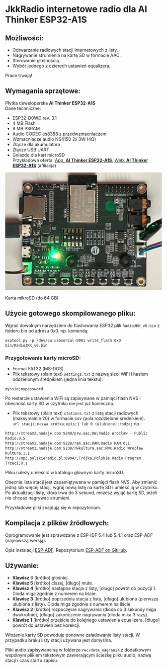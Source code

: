 # JkkRadio internetowe radio dla **AI Thinker ESP32-A1S**  
  
## **Możliwości:**  
- Odtwarzanie radiowych stacji internetowych z listy.  
- Nagrywanie strumienia na kartę SD w formacie AAC.  
- Sterowanie głośnością.  
- Wybór jednego z czterech ustawień equalizera.  
  
Prace trwają!  
  
## **Wymagania sprzętowe:**  
Płytka deweloperska **AI Thinker ESP32-A1S**  
Dane techniczne:  
- ESP32-D0WD rev. 3.1  
- 4 MB Flash  
- 8 MB PSRAM  
- Audio CODEC es8388 z przedwzmacniaczem  
- Wzmacniacze audio NS4150 2x 3W (4Ω)   
- Złącze dla akumulatora   
- Złącze USB UART  
- Gniazdo dla kart microSD  
Przykładowa oferta: [App: **AI Thinker ESP32-A1S**](https://s.click.aliexpress.com/e/_ooTic0A), [Web: **AI Thinker ESP32-A1S**](https://s.click.aliexpress.com/e/_onbBPzW) (afiliacja)

![AI Thinker ESP32-A1S](img/ESP32A1S.jpeg)
  
Karta mikroSD (do 64 GB)  
  
## Użycie gotowego skompilowanego pliku:  
Wgrać dowolnym narzędziem do flashowania ESP32 plik `RadioJKK_v0.bin` z folderu bin od adresu 0x0. np. komendą:   
```
esptool.py -p /dev/cu.usbserial-0001 write_flash 0x0 bin/RadioJKK_v0.bin  
```
  
### Przygotowanie karty microSD:  
- Format FAT32 (MS-DOS).  
- Plik tekstowy (plain text) `settings.txt` z nazwą sieci WiFi i hasłem oddzielonym średnikiem (jedna linia tekstu):  
```
myssid;mypassword  
```

Po restarcie ustawienia WiFi są zapisywane w pamięci flash NVS i obecność karty SD w czytniku nie jest już konieczna.
  
- Plik tekstowy (plain text) `stations.txt` z listą stacji radiowych (maksymalnie 20) w formacie csv (pola rozdzielone średnikiem).  
`url stacji;nazwa krótka;opis;1 lub 0 (ulubione);rodzaj` np.:  
```
http://stream2.nadaje.com:9248/prw.aac;RW;Radio Wrocław - Public Radio;0;5  
http://stream2.nadaje.com:9228/ram.aac;RAM;Radio RAM;0;1  
http://stream2.nadaje.com:9238/rwkultura.aac;RWK;Radio Wrocław Kultura;1;1  
http://mp3.polskieradio.pl:8904/;Trójka;Polskie Radio Program Trzeci;0;1  
```
  
Pliku należy umieścić w katalogu głównym karty microSD.  

Obecnie lista stacji jest zapamiętywana w pamięci flash NVS. Aby zmienić jedną lub więcej stacji, wgraj nową listę na kartę SD i umieść ją w czytniku. Po aktualizacji listy, która trwa do 3 sekund, możesz wyjąć kartę SD, jeżeli nie chcesz nagrywać strumieni.
  
Przykładowe pliki znajdują się w repozytorium.  
  
## Kompilacja z plików źródłowych:  
Oprogramowanie jest sprawdzane z ESP-IDF 5.4 lub 5.4.1 oraz ESP-ADF (najnowszą wersją).  
  
Opis instalacji [ESP-ADF](https://docs.espressif.com/projects/esp-adf/en/latest/get-started/index.html#quick-start). Repozytorium [ESP-ADF on GitHub](https://github.com/espressif/esp-adf).  
  
## Używanie:  
- **Klawisz** 6 [krótko] głośniej.  
- **Klawisz 5** [krótko] ciszej, [długo] mute.  
- **Klawisz 4** [krótko] następna stacja z listy, [długo] powrót do pozycji 1. Dioda miga zgodnie z numerem na liście.  
- **Klawisz 3** [krótko] poprzednia stacja z listy, [długo] ulubiona (pierwsza ulubiona z listy). Dioda miga zgodnie z numerem na liście.  
- **Klawisz 2** [krótko] rozpoczęcie nagrywania (dioda co 3 sekundy miga dwukrotnie), [długo] zakończenie nagrywania (dioda mika 3 razy).  
- **Klawisz 1** [krótko] przejście do kolejnego ustawienia equalizera, [długo] powrót do ustawień bez korekcji.  
  
Włożenie karty SD powoduje ponowne załadowanie listy stacji. W przypadku braku listy stacji używana jest domyślna.  
  
Pliki audio zapisywane są w folderze `rec/data_nagrania` z dodatkowym wspólnym plikiem tekstowym zawierającym ścieżkę pliku audio, nazwę stacji i czas startu zapisu.  

